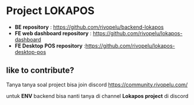 
# Project LOKAPOS

- **BE repository** : https://github.com/rivopelu/backend-lokapos
- **FE web dashboard repository** : https://github.com/rivopelu/lokapos-dashboard
- **FE Desktop POS repository** :https://github.com/rivopelu/lokapos-desktop-pos



## like to contribute?

Tanya tanya soal project bisa join discord
https://community.rivopelu.com/

untuk **ENV** backend bisa nanti tanya di channel **Lokapos project** di discord
